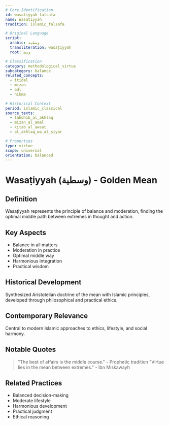```yaml
---
# Core Identification
id: wasatiyyah-falsafa
name: Wasaṭiyyah
tradition: islamic_falsafa

# Original Language
script:
  arabic: وسطية
  transliteration: wasaṭiyyah
  root: وسط

# Classification
category: methodological_virtue
subcategory: balance
related_concepts:
  - itidal
  - mizan
  - adl
  - hikma

# Historical Context
period: islamic_classical
source_texts:
  - tahdhib_al_akhlaq
  - mizan_al_amal
  - kitab_al_awsat
  - al_akhlaq_wa_al_siyar

# Properties
type: virtue
scope: universal
orientation: balanced
---
```


# Wasaṭiyyah (وسطية) - Golden Mean

## Definition
Wasaṭiyyah represents the principle of balance and moderation, finding the optimal middle path between extremes in thought and action.

## Key Aspects
- Balance in all matters
- Moderation in practice
- Optimal middle way
- Harmonious integration
- Practical wisdom

## Historical Development
Synthesized Aristotelian doctrine of the mean with Islamic principles, developed through philosophical and practical ethics.

## Contemporary Relevance
Central to modern Islamic approaches to ethics, lifestyle, and social harmony.

## Notable Quotes
> "The best of affairs is the middle course." - Prophetic tradition
> "Virtue lies in the mean between extremes." - Ibn Miskawayh

## Related Practices
- Balanced decision-making
- Moderate lifestyle
- Harmonious development
- Practical judgment
- Ethical reasoning